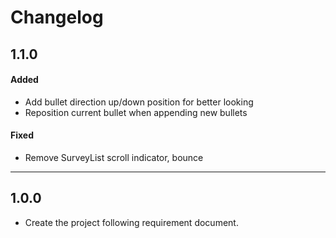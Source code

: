 # Changelog

## 1.1.0

#### Added
- Add bullet direction up/down position for better looking
- Reposition current bullet when appending new bullets

#### Fixed
- Remove SurveyList scroll indicator, bounce

---

## 1.0.0

- Create the project following requirement document.